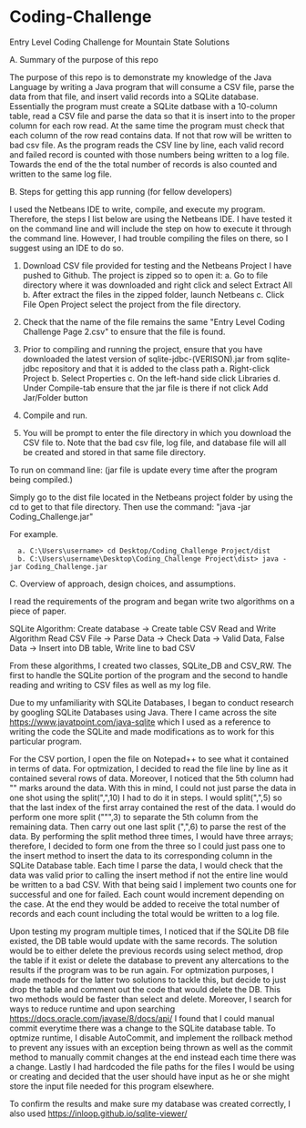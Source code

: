 # Coding-Challenge
Entry Level Coding Challenge for Mountain State Solutions


A. Summary of the purpose of this repo

The purpose of this repo is to demonstrate my knowledge of the Java Language by writing a Java program that will consume a CSV file, parse the data from that file, and insert valid records into a SQLite database. Essentially the program must create a SQLite datbase with a 10-column table, read a CSV file and parse the data so that it is insert into to the proper column for each row read. At the same time the program must check that each column of the row read contains data. If not that row will be written to bad csv file. As the program reads the CSV line by line, each valid record and failed record is counted with those numbers being written to a log file. Towards the end of the the total number of records is also counted and written to the same log file.

B. Steps for getting this app running (for fellow developers)

I used the Netbeans IDE to write, compile, and execute my program. Therefore, the steps I list below are using the Netbeans IDE. I have tested it on the command line and will include the step on how to execute it through the command line. However, I had trouble compiling the files on there, so I suggest using an IDE to do so.

1. Download CSV file provided for testing and the Netbeans Project I have pushed to Github.
   The project is zipped so to open it: 
          a. Go to file directory where it was downloaded and right click and select Extract All
          b. After extract the files in the zipped folder, launch Netbeans
          c. Click File Open Project select the project from the file directory.
   
2. Check that the name of the file remains the same "Entry Level Coding Challenge Page 2.csv" to ensure that the file is found.
   
3. Prior to compiling and running the project, ensure that you have downloaded the latest version of sqlite-jdbc-(VERISON).jar from sqlite-jdbc repository and that it is added to the class path
        a. Right-click Project
        b. Select Properties
        c. On the left-hand side click Libraries
        d. Under Compile-tab ensure that the jar file is there if not click Add Jar/Folder button
        
4. Compile and run.

5. You will be prompt to enter the file directory in which you download the CSV file to. Note that the bad csv file, log file, and database file will all be created and stored in that same file directory.

To run on command line: (jar file is update every time after the program being compiled.)

Simply go to the dist file located in the Netbeans project folder by using the cd to get to that file directory.
Then use the command: "java -jar Coding_Challenge.jar"

For example.

      a. C:\Users\username> cd Desktop/Coding_Challenge Project/dist
      b. C:\Users\username\Desktop\Coding_Challenge Project\dist> java -jar Coding_Challenge.jar

C. Overview of approach, design choices, and assumptions.

I read the requirements of the program and began write two algorithms on a piece of paper.

   SQLite Algorithm:
    Create database -> Create table
   CSV Read and Write Algorithm
    Read CSV File -> Parse Data -> Check Data
    -> Valid Data, False Data -> Insert into DB table, Write line to bad CSV

From these algorithms, I created two classes, SQLite_DB and CSV_RW. The first to handle the SQLite portion of the program and the second to handle reading and writing to CSV files as well as my log file.

Due to my unfamiliarity with SQLite Databases, I began to conduct research by googling SQLite Databases using Java.
There I came across the site https://www.javatpoint.com/java-sqlite which I used as a reference to writing the code the SQLite and made modifications as to work for this particular program. 

For the CSV portion, I open the file on Notepad++ to see what it contained in terms of data. For optmization, I decided to read the file line by line as it contained several rows of data. Moreover, I noticed that the 5th column had "" marks around the data. With this in mind, I could not just parse the data in one shot using the split(",",10) I had to do it in steps. I would split(",",5) so that the last index of the first array contained the rest of the data. I would do perform one more split ("\"",3) to separate the 5th column from the remaining data. Then carry out one last split (",",6) to parse the rest of the data. By performing the split method three times, I would have three arrays; therefore, I decided to form one from the three so I could just pass one to the insert method to insert the data to its corresponding column in the SQLite Database table. Each time I parse the data, I would check that the data was valid prior to calling the insert method if not the entire line would be written to a bad CSV. With that being said I implement two counts one for successful and one for failed. Each count would increment depending on the case. At the end they would be added to receive the total number of records and each count including the total would be written to a log file.

Upon testing my program multiple times, I noticed that if the SQLite DB file existed, the DB table would update with the same records. The solution would be to either delete the previous records using select method, drop the table if it exist or delete the database to prevent any altercations to the results if the program was to be run again. For optmization purposes, I made methods for the latter two solutions to tackle this, but decide to just drop the table and comment out the code that would delete the DB. This two methods would be faster than select and delete. Moreover, I search for ways to reduce runtime and upon searching https://docs.oracle.com/javase/8/docs/api/ I found that I could manual commit everytime there was a change to the SQLite database table. To optmize runtime, I disable AutoCommit, and implement the rollback method to prevent any issues with an exception being thrown as well as the commit method to manually commit changes at the end instead each time there was a change. Lastly I had hardcoded the file paths for the files I would be using or creating and decided that the user should have input as he or she might store the input file needed for this program elsewhere. 

To confirm the results and make sure my database was created correctly, I also used https://inloop.github.io/sqlite-viewer/
